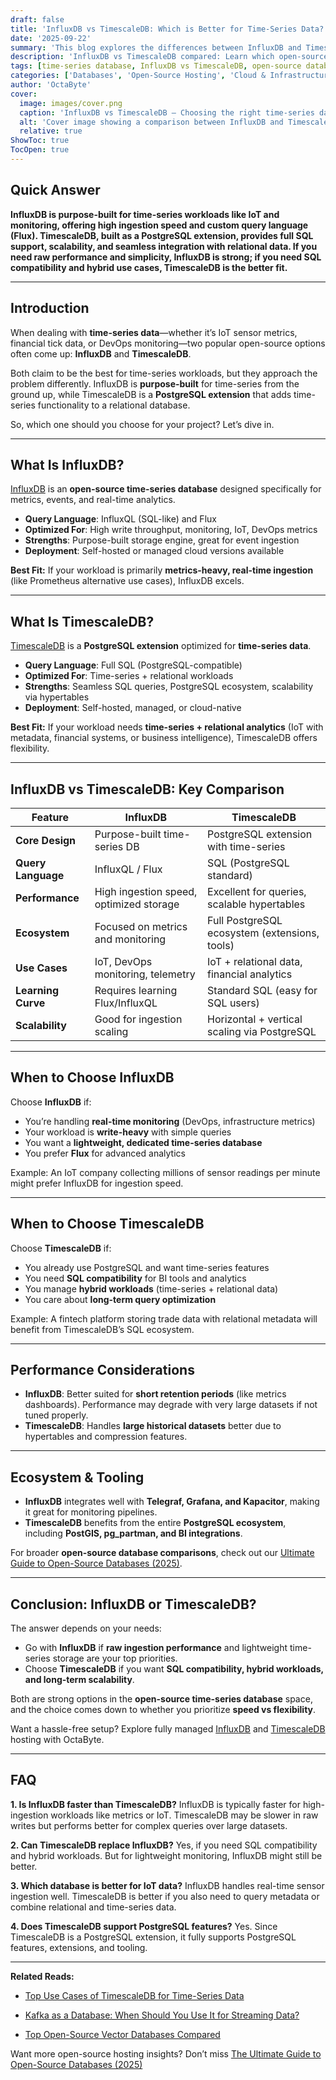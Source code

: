```yaml
---
draft: false
title: 'InfluxDB vs TimescaleDB: Which is Better for Time-Series Data?'
date: '2025-09-22'
summary: 'This blog explores the differences between InfluxDB and TimescaleDB, two leading open-source time-series databases. InfluxDB is purpose-built for high-ingestion, real-time workloads like IoT and monitoring, offering speed and simplicity through InfluxQL and Flux. TimescaleDB, built as a PostgreSQL extension, combines time-series performance with full SQL support, making it ideal for hybrid workloads that mix relational and time-series data. The takeaway: choose InfluxDB if you need raw ingestion speed, or TimescaleDB if you want SQL compatibility, long-term scalability, and integration with relational ecosystems.'
description: 'InfluxDB vs TimescaleDB compared: Learn which open-source time-series database is better for IoT, monitoring, and analytics. SQL vs Flux, performance, and use cases explained.'
tags: [time-series database, InfluxDB vs TimescaleDB, open-source databases, IoT data storage, real-time analytics]
categories: ['Databases', 'Open-Source Hosting', 'Cloud & Infrastructure']
author: 'OctaByte'
cover:
  image: images/cover.png
  caption: 'InfluxDB vs TimescaleDB – Choosing the right time-series database for your data needs.'
  alt: 'Cover image showing a comparison between InfluxDB and TimescaleDB with their logos and the text “Which is better for time-series data?” on a dark background.'
  relative: true
ShowToc: true
TocOpen: true
---
```


## Quick Answer

**InfluxDB is purpose-built for time-series workloads like IoT and monitoring, offering high ingestion speed and custom query language (Flux). TimescaleDB, built as a PostgreSQL extension, provides full SQL support, scalability, and seamless integration with relational data. If you need raw performance and simplicity, InfluxDB is strong; if you need SQL compatibility and hybrid use cases, TimescaleDB is the better fit.**

---

## Introduction

When dealing with **time-series data**—whether it’s IoT sensor metrics, financial tick data, or DevOps monitoring—two popular open-source options often come up: **InfluxDB** and **TimescaleDB**.

Both claim to be the best for time-series workloads, but they approach the problem differently. InfluxDB is **purpose-built** for time-series from the ground up, while TimescaleDB is a **PostgreSQL extension** that adds time-series functionality to a relational database.

So, which one should you choose for your project? Let’s dive in.

---

## What Is InfluxDB?

[InfluxDB](https://octabyte.io/fully-managed-open-source-services/databases/specialized-databases/influxdb) is an **open-source time-series database** designed specifically for metrics, events, and real-time analytics.

* **Query Language**: InfluxQL (SQL-like) and Flux
* **Optimized For**: High write throughput, monitoring, IoT, DevOps metrics
* **Strengths**: Purpose-built storage engine, great for event ingestion
* **Deployment**: Self-hosted or managed cloud versions available

**Best Fit:** If your workload is primarily **metrics-heavy, real-time ingestion** (like Prometheus alternative use cases), InfluxDB excels.

---

## What Is TimescaleDB?

[TimescaleDB](https://octabyte.io/fully-managed-open-source-services/databases/relational-databases/timescaledb) is a **PostgreSQL extension** optimized for **time-series data**.

* **Query Language**: Full SQL (PostgreSQL-compatible)
* **Optimized For**: Time-series + relational workloads
* **Strengths**: Seamless SQL queries, PostgreSQL ecosystem, scalability via hypertables
* **Deployment**: Self-hosted, managed, or cloud-native

**Best Fit:** If your workload needs **time-series + relational analytics** (IoT with metadata, financial systems, or business intelligence), TimescaleDB offers flexibility.

---

## InfluxDB vs TimescaleDB: Key Comparison

| Feature            | InfluxDB                                | TimescaleDB                                   |
| ------------------ | --------------------------------------- | --------------------------------------------- |
| **Core Design**    | Purpose-built time-series DB            | PostgreSQL extension with time-series         |
| **Query Language** | InfluxQL / Flux                         | SQL (PostgreSQL standard)                     |
| **Performance**    | High ingestion speed, optimized storage | Excellent for queries, scalable hypertables   |
| **Ecosystem**      | Focused on metrics and monitoring       | Full PostgreSQL ecosystem (extensions, tools) |
| **Use Cases**      | IoT, DevOps monitoring, telemetry       | IoT + relational data, financial analytics    |
| **Learning Curve** | Requires learning Flux/InfluxQL         | Standard SQL (easy for SQL users)             |
| **Scalability**    | Good for ingestion scaling              | Horizontal + vertical scaling via PostgreSQL  |

---

## When to Choose InfluxDB

Choose **InfluxDB** if:

* You’re handling **real-time monitoring** (DevOps, infrastructure metrics)
* Your workload is **write-heavy** with simple queries
* You want a **lightweight, dedicated time-series database**
* You prefer **Flux** for advanced analytics

Example: An IoT company collecting millions of sensor readings per minute might prefer InfluxDB for ingestion speed.

---

## When to Choose TimescaleDB

Choose **TimescaleDB** if:

* You already use PostgreSQL and want time-series features
* You need **SQL compatibility** for BI tools and analytics
* You manage **hybrid workloads** (time-series + relational data)
* You care about **long-term query optimization**

Example: A fintech platform storing trade data with relational metadata will benefit from TimescaleDB’s SQL ecosystem.

---

## Performance Considerations

* **InfluxDB**: Better suited for **short retention periods** (like metrics dashboards). Performance may degrade with very large datasets if not tuned properly.
* **TimescaleDB**: Handles **large historical datasets** better due to hypertables and compression features.

---

## Ecosystem & Tooling

* **InfluxDB** integrates well with **Telegraf, Grafana, and Kapacitor**, making it great for monitoring pipelines.
* **TimescaleDB** benefits from the entire **PostgreSQL ecosystem**, including **PostGIS, pg\_partman, and BI integrations**.

For broader **open-source database comparisons**, check out our [Ultimate Guide to Open-Source Databases (2025)](/topics/open-source-databases/ultimate-guide-2025/).

---

## Conclusion: InfluxDB or TimescaleDB?

The answer depends on your needs:

* Go with **InfluxDB** if **raw ingestion performance** and lightweight time-series storage are your top priorities.
* Choose **TimescaleDB** if you want **SQL compatibility, hybrid workloads, and long-term scalability**.

Both are strong options in the **open-source time-series database** space, and the choice comes down to whether you prioritize **speed vs flexibility**.

Want a hassle-free setup? Explore fully managed [InfluxDB](https://octabyte.io/fully-managed-open-source-services/databases/specialized-databases/influxdb) and [TimescaleDB](https://octabyte.io/fully-managed-open-source-services/databases/relational-databases/timescaledb) hosting with OctaByte.

---

## FAQ

**1. Is InfluxDB faster than TimescaleDB?**
InfluxDB is typically faster for high-ingestion workloads like metrics or IoT. TimescaleDB may be slower in raw writes but performs better for complex queries over large datasets.

**2. Can TimescaleDB replace InfluxDB?**
Yes, if you need SQL compatibility and hybrid workloads. But for lightweight monitoring, InfluxDB might still be better.

**3. Which database is better for IoT data?**
InfluxDB handles real-time sensor ingestion well. TimescaleDB is better if you also need to query metadata or combine relational and time-series data.

**4. Does TimescaleDB support PostgreSQL features?**
Yes. Since TimescaleDB is a PostgreSQL extension, it fully supports PostgreSQL features, extensions, and tooling.

---

**Related Reads:**

- [Top Use Cases of TimescaleDB for Time-Series Data](/topics/open-source-databases/timescaledb-time-series-use-cases/)

- [Kafka as a Database: When Should You Use It for Streaming Data?](/topics/open-source-databases/kafka-as-database-streaming/)

- [Top Open-Source Vector Databases Compared](/topics/open-source-databases/vector-databases-comparison/)

Want more open-source hosting insights? Don’t miss [The Ultimate Guide to Open-Source Databases (2025)](/topics/open-source-databases/ultimate-guide-2025/)
